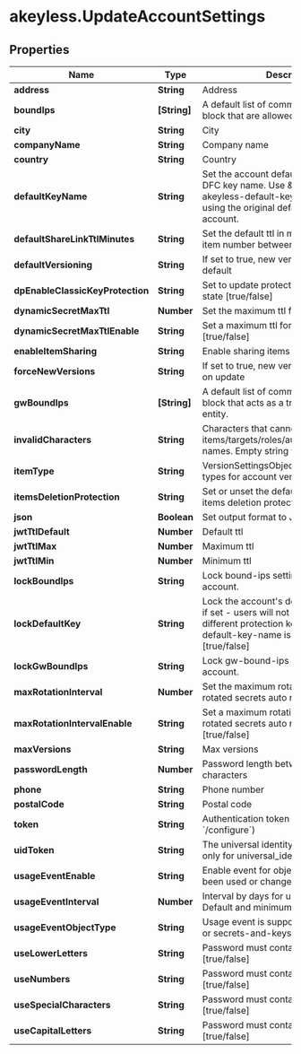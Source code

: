 # akeyless.UpdateAccountSettings

## Properties

Name | Type | Description | Notes
------------ | ------------- | ------------- | -------------
**address** | **String** | Address | [optional] 
**boundIps** | **[String]** | A default list of comma-separated CIDR block that are allowed to authenticate. | [optional] 
**city** | **String** | City | [optional] 
**companyName** | **String** | Company name | [optional] 
**country** | **String** | Country | [optional] 
**defaultKeyName** | **String** | Set the account default key based on the DFC key name. Use \&quot;set-original-akeyless-default-key\&quot; to revert to using the original default key of the account. | [optional] 
**defaultShareLinkTtlMinutes** | **String** | Set the default ttl in minutes for sharing item number between 60 and 43200 | [optional] 
**defaultVersioning** | **String** | If set to true, new versions is enabled by default | [optional] 
**dpEnableClassicKeyProtection** | **String** | Set to update protection with classic keys state [true/false] | [optional] 
**dynamicSecretMaxTtl** | **Number** | Set the maximum ttl for dynamic secrets | [optional] 
**dynamicSecretMaxTtlEnable** | **String** | Set a maximum ttl for dynamic secrets [true/false] | [optional] 
**enableItemSharing** | **String** | Enable sharing items [true/false] | [optional] 
**forceNewVersions** | **String** | If set to true, new version will be created on update | [optional] 
**gwBoundIps** | **[String]** | A default list of comma-separated CIDR block that acts as a trusted Gateway entity. | [optional] 
**invalidCharacters** | **String** | Characters that cannot be used for items/targets/roles/auths/event_forwarder names. Empty string will enforce nothing. | [optional] [default to &#39;notReceivedInvalidCharacter&#39;]
**itemType** | **String** | VersionSettingsObjectType defines object types for account version settings | [optional] 
**itemsDeletionProtection** | **String** | Set or unset the default behaviour of items deletion protection [true/false] | [optional] 
**json** | **Boolean** | Set output format to JSON | [optional] [default to false]
**jwtTtlDefault** | **Number** | Default ttl | [optional] 
**jwtTtlMax** | **Number** | Maximum ttl | [optional] 
**jwtTtlMin** | **Number** | Minimum ttl | [optional] 
**lockBoundIps** | **String** | Lock bound-ips setting globally in the account. | [optional] 
**lockDefaultKey** | **String** | Lock the account&#39;s default protection key, if set - users will not be able to use a different protection key, relevant only if default-key-name is configured [true/false] | [optional] 
**lockGwBoundIps** | **String** | Lock gw-bound-ips setting in the account. | [optional] 
**maxRotationInterval** | **Number** | Set the maximum rotation interval for rotated secrets auto rotation settings | [optional] 
**maxRotationIntervalEnable** | **String** | Set a maximum rotation interval for rotated secrets auto rotation settings [true/false] | [optional] 
**maxVersions** | **String** | Max versions | [optional] 
**passwordLength** | **Number** | Password length between 5 - to 50 characters | [optional] 
**phone** | **String** | Phone number | [optional] 
**postalCode** | **String** | Postal code | [optional] 
**token** | **String** | Authentication token (see &#x60;/auth&#x60; and &#x60;/configure&#x60;) | [optional] 
**uidToken** | **String** | The universal identity token, Required only for universal_identity authentication | [optional] 
**usageEventEnable** | **String** | Enable event for objects that have not been used or changed [true/false] | [optional] 
**usageEventInterval** | **Number** | Interval by days for unused objects. Default and minimum interval is 90 days | [optional] 
**usageEventObjectType** | **String** | Usage event is supported for auth method or secrets-and-keys [auth/item] | [optional] 
**useLowerLetters** | **String** | Password must contain lower case letters [true/false] | [optional] 
**useNumbers** | **String** | Password must contain numbers [true/false] | [optional] 
**useSpecialCharacters** | **String** | Password must contain special characters [true/false] | [optional] 
**useCapitalLetters** | **String** | Password must contain capital letters [true/false] | [optional] 


